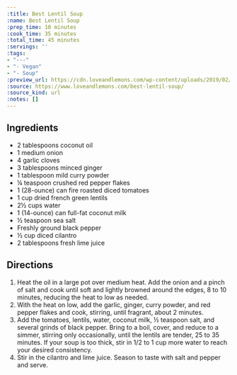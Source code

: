 ```yaml
---
:title: Best Lentil Soup
:name: Best Lentil Soup
:prep_time: 10 minutes
:cook_time: 35 minutes
:total_time: 45 minutes
:servings: ''
:tags:
- "---"
- "- Vegan"
- "- Soup"
:preview_url: https://cdn.loveandlemons.com/wp-content/uploads/2019/02/lentil-soup-crop-150x150.jpg
:source: https://www.loveandlemons.com/best-lentil-soup/
:source_kind: url
:notes: []
---
```


## Ingredients
- 2 tablespoons coconut oil
- 1  medium onion
- 4  garlic cloves
- 3 tablespoons minced ginger
- 1 tablespoon mild curry powder
- ¼ teaspoon crushed red pepper flakes
- 1 (28-ounce) can fire roasted diced tomatoes
- 1 cup dried french green lentils
- 2½ cups water
- 1 (14-ounce) can full-fat coconut milk
- ½ teaspoon sea salt
- Freshly ground black pepper
- ½ cup diced cilantro
- 2 tablespoons fresh lime juice


## Directions
1. Heat the oil in a large pot over medium heat. Add the onion and a pinch of salt and cook until soft and lightly browned around the edges, 8 to 10 minutes, reducing the heat to low as needed.
2. With the heat on low, add the garlic, ginger, curry powder, and red pepper flakes and cook, stirring, until fragrant, about 2 minutes.
3. Add the tomatoes, lentils, water, coconut milk, ½ teaspoon salt, and several grinds of black pepper. Bring to a boil, cover, and reduce to a simmer, stirring only occasionally, until the lentils are tender, 25 to 35 minutes. If your soup is too thick, stir in 1/2 to 1 cup more water to reach your desired consistency.
4. Stir in the cilantro and lime juice. Season to taste with salt and pepper and serve.
